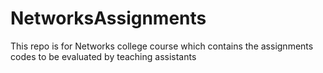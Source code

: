# NetworksAssignments
This repo is for Networks college course which contains the assignments codes to be evaluated by teaching assistants
